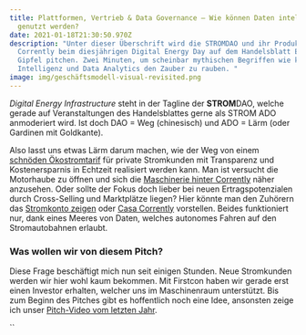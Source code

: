 ```yaml
---
title: Plattformen, Vertrieb & Data Governance – Wie können Daten intelligent
  genutzt werden?
date: 2021-01-18T21:30:50.970Z
description: "Unter dieser Überschrift wird die STROMDAO und ihr Produkt
  Corrently beim diesjährigen Digital Energy Day auf dem Handelsblatt Energie
  Gipfel pitchen. Zwei Minuten, um scheinbar mythischen Begriffen wie künstliche
  Intelligenz und Data Analytics den Zauber zu rauben. "
image: img/geschäftsmodell-visual-revisited.png
---
```

*Digital Energy Infrastructure* steht in der Tagline der **STROM**DAO, welche gerade auf Veranstaltungen des Handelsblattes gerne als STROM ADO anmoderiert wird.   Ist doch DAO = Weg (chinesisch) und ADO = Lärm (oder Gardinen mit Goldkante). 

Also lasst uns etwas Lärm darum machen, wie der Weg von einem [schnöden Ökostromtarif](https://corrently.de/l/tarifrechner-tz.html) für private Stromkunden mit Transparenz und Kostenersparnis in Echtzeit realisiert werden kann. Man ist versucht die Motorhaube zu öffnen und sich die [Maschinerie hinter Corrently](https://corrently.io/) näher anzusehen. Oder sollte der Fokus doch lieber bei neuen Ertragspotenzialen durch Cross-Selling und Marktplätze liegen? Hier könnte man den Zuhörern das [Stromkonto zeigen](https://www.stromkonto.net/) oder [Casa Corrently](http://casa-corrently.de/) vorstellen. Beides funktioniert nur, dank eines Meeres von Daten, welches autonomes Fahren auf den Stromautobahnen erlaubt.

### Was wollen wir von diesem Pitch?

Diese Frage beschäftigt mich nun seit einigen Stunden. Neue Stromkunden werden wir hier wohl kaum bekommen. Mit Firstcon haben wir gerade erst einen Investor erhalten, welcher uns im Maschinenraum unterstützt. Bis zum Beginn des Pitches gibt es hoffentlich noch eine Idee, ansonsten zeige ich unser [Pitch-Video vom letzten Jahr](https://www.youtube.com/watch?v=YMJV0XhRlh4).



``